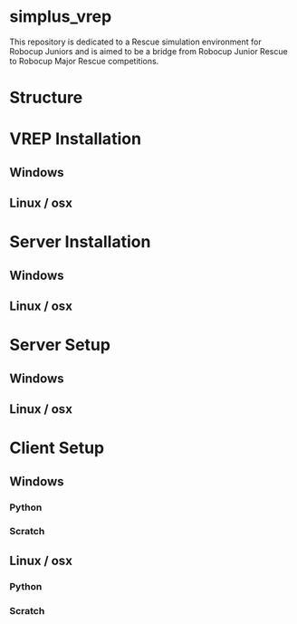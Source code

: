 # simplus_vrep
This repository is dedicated to a Rescue simulation environment for Robocup Juniors and is aimed to be a bridge from Robocup Junior Rescue to Robocup Major Rescue competitions.
# Structure

# VREP Installation
## Windows

## Linux / osx

# Server Installation
## Windows

## Linux / osx

# Server Setup
## Windows

## Linux / osx

# Client Setup
## Windows
### Python
### Scratch
## Linux / osx
### Python
### Scratch
